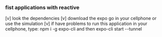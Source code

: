 ### fist applications with reactive

[v] look the dependencies
[v] download the expo go in your cellphone or use the simulation
[v] if have problems to run this application in your cellphone, type: npm i -g expo-cli and then expo-cli start --tunnel